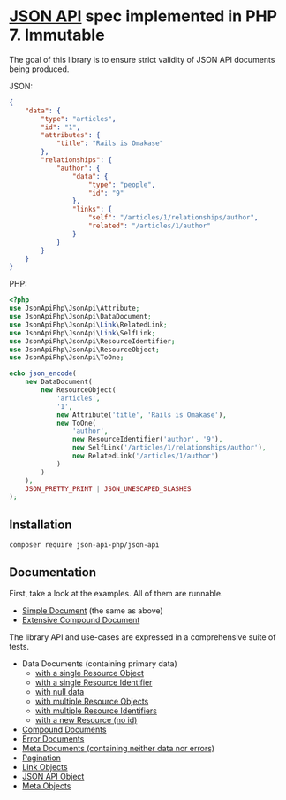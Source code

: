 # [JSON API](http://jsonapi.org) spec implemented in PHP 7. Immutable

The goal of this library is to ensure strict validity of JSON API documents being produced.

JSON:
```json
{
    "data": {
        "type": "articles",
        "id": "1",
        "attributes": {
            "title": "Rails is Omakase"
        },
        "relationships": {
            "author": {
                "data": {
                    "type": "people",
                    "id": "9"
                },
                "links": {
                    "self": "/articles/1/relationships/author",
                    "related": "/articles/1/author"
                }
            }
        }
    }
}
```
PHP:
```php
<?php
use JsonApiPhp\JsonApi\Attribute;
use JsonApiPhp\JsonApi\DataDocument;
use JsonApiPhp\JsonApi\Link\RelatedLink;
use JsonApiPhp\JsonApi\Link\SelfLink;
use JsonApiPhp\JsonApi\ResourceIdentifier;
use JsonApiPhp\JsonApi\ResourceObject;
use JsonApiPhp\JsonApi\ToOne;

echo json_encode(
    new DataDocument(
        new ResourceObject(
            'articles',
            '1',
            new Attribute('title', 'Rails is Omakase'),
            new ToOne(
                'author',
                new ResourceIdentifier('author', '9'),
                new SelfLink('/articles/1/relationships/author'),
                new RelatedLink('/articles/1/author')
            )
        )
    ),
    JSON_PRETTY_PRINT | JSON_UNESCAPED_SLASHES
);
```
## Installation
`composer require json-api-php/json-api`

## Documentation

First, take a look at the examples. All of them are runnable.
- [Simple Document](./examples/simple_doc.php) (the same as above)
- [Extensive Compound Document](./examples/compound_doc.php)

The library API and use-cases are expressed in a comprehensive suite of tests.
- Data Documents (containing primary data)
    -  [with a single Resource Object](./test/DataDocument/SingleResourceObjectTest.php)
    -  [with a single Resource Identifier](./test/DataDocument/SingleResourceIdentifierTest.php)
    -  [with null data](./test/DataDocument/NullDataTest.php)
    -  [with multiple Resource Objects](./test/DataDocument/ManyResourceObjectsTest.php)
    -  [with multiple Resource Identifiers](./test/DataDocument/ManyResourceIdentifiersTest.php)
    -  [with a new Resource (no id)](./test/NewResourceObjectTest.php)
- [Compound Documents](./test/CompoundDocumentTest.php)
- [Error Documents](./test/ErrorDocumentTest.php)
- [Meta Documents (containing neither data nor errors)](./test/MetaDocumentTest.php)
- [Pagination](./test/PaginationTest.php)
- [Link Objects](./test/LinkObjectTest.php)
- [JSON API Object](./test/JsonApiTest.php)
- [Meta Objects](./test/MetaTest.php)
